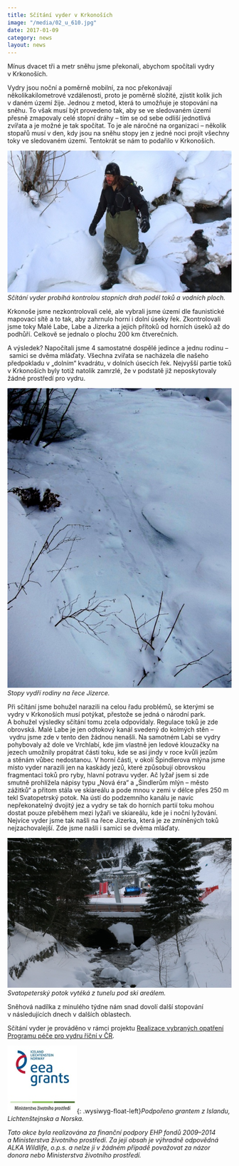 ```yaml
---
title: Sčítání vyder v Krkonoších
image: "/media/02_u_610.jpg"
date: 2017-01-09
category: news
layout: news
---
```

Mínus dvacet tři a metr sněhu jsme překonali, abychom spočítali vydry
v Krkonoších.

Vydry jsou noční a poměrně mobilní, za noc překonávají
několikakilometrové vzdálenosti, proto je poměrně složité, zjistit
kolik jich v daném území žije. Jednou z metod, která to umožňuje je
stopování na sněhu. To však musí být provedeno tak, aby se ve
sledovaném území přesně zmapovaly celé stopní dráhy – tím se od sebe
odliší jednotlivá zvířata a je možné je tak spočítat. To je ale
náročné na organizaci – několik stopařů musí v den, kdy jsou na sněhu
stopy jen z jedné noci projít všechny toky ve sledovaném
území. Tentokrát se nám to podařilo v Krkonoších.

![](/media/04_u_610.jpg) *Sčítání vyder probíhá kontrolou stopních
drah podél toků a vodních ploch.*

Krkonoše jsme nezkontrolovali celé, ale vybrali jsme území dle
faunistické mapovací sítě a to tak, aby zahrnulo horní i dolní úseky
řek. Zkontrolovali jsme toky Malé Labe, Labe a Jizerka a jejich přítoků
od horních úseků až do podhůří. Celkově se jednalo o plochu 200 km
čtverečních.

A výsledek? Napočítali jsme 4 samostatné dospělé jedince a jednu
rodinu – samici se dvěma mláďaty. Všechna zvířata se nacházela dle
našeho předpokladu v „dolním“ kvadrátu, v dolních úsecích
řek. Nejvyšší partie toků v Krkonoších byly totiž natolik zamrzlé, že
v podstatě již neposkytovaly žádné prostředí pro vydru.

![](/media/IMG_0384_u.JPG) *Stopy vydří rodiny na řece Jizerce.*

Při sčítání jsme bohužel narazili na celou řadu problémů, se kterými
se vydry v Krkonoších musí potýkat, přestože se jedná o národní
park. A bohužel výsledky sčítání tomu zcela odpovídaly. Regulace toků
je zde obrovská. Malé Labe je jen odtokový kanál svedený do kolmých
stěn – vydru jsme zde v tento den žádnou nenašli. Na samotném Labi se
vydry pohybovaly až dole ve Vrchlabí, kde jim vlastně jen ledové
klouzačky na jezech umožnily propátrat části toku, kde se asi jindy
v roce kvůli jezům a stěnám vůbec nedostanou. V horní části, v okolí
Špindlerova mlýna jsme místo vyder narazili jen na kaskády jezů, které
způsobují obrovskou fragmentaci toků pro ryby, hlavní potravu
vyder. Ač lyžař jsem si zde smutně prohlížela nápisy typu „Nová éra“
a „Šindlerům mlýn – město zážitků“ a přitom stála ve skiareálu a pode
mnou v zemi v délce přes 250 m tekl Svatopetrský potok. Na ústí do
podzemního kanálu je navíc nepřekonatelný dvojitý jez a vydry se tak
do horních partií toku mohou dostat pouze přeběhem mezi lyžaři ve
skiareálu, kde je i noční lyžování. Nejvíce vyder jsme tak našli na
řece Jizerka, která je ze zmíněných toků nejzachovalejší. Zde jsme
našli i samici se dvěma mláďaty.

![](/media/IMG_7198_610.JPG) *Svatopeterský potok vytéká z tunelu pod
ski areálem.*

Sněhová nadílka z minulého týdne nám snad dovolí další stopování
v následujících dnech v dalších oblastech.

Sčítání vyder je prováděno v rámci projektu [Realizace vybraných
opatření Programu péče pro vydru říční v ČR][1].

![](/media/loga_mgs_stojato_mm.jpg){: .wysiwyg-float-left}*Podpořeno
grantem z Islandu, Lichtenštejnska a Norska.*

*Tato akce byla realizována za finanční podpory EHP fondů 2009–2014
a Ministerstva životního prostředí. Za její obsah je výhradně
odpovědná ALKA Wildlife, o.p.s. a nelze ji v žádném případě považovat
za názor donora nebo Ministerstva životního prostředí.*


[1]: /projekt

